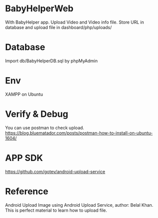 # BabyHelperWeb
  With BabyHelper app.
  Upload Video and Video info file.
  Store URL in database and upload file in dashboard/php/uploads/

# Database
  Import db/BabyHelperDB.sql by phpMyAdmin

# Env
  XAMPP on Ubuntu

# Verify & Debug
  You can use postman to check upload.
  https://blog.bluematador.com/posts/postman-how-to-install-on-ubuntu-1604/

# APP SDK
  https://github.com/gotev/android-upload-service

# Reference
  Android Upload Image using Android Upload Service, author: Belal Khan.
  This is perfect material to learn how to upload file.
